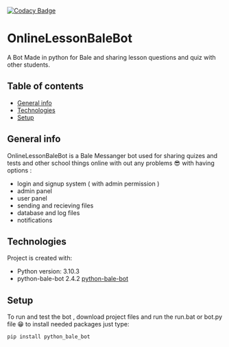 [![Codacy Badge](https://app.codacy.com/project/badge/Grade/4303cc09393e4fd4b14272227c7b7498)](https://www.codacy.com/gh/Codingwithamin/OnlineLessonBaleBot/dashboard?utm_source=github.com&amp;utm_medium=referral&amp;utm_content=Codingwithamin/OnlineLessonBaleBot&amp;utm_campaign=Badge_Grade)

# OnlineLessonBaleBot
A Bot Made in python for Bale and sharing lesson questions and quiz with other students.

## Table of contents
*   [General info](#general-info)
*   [Technologies](#technologies)
*   [Setup](#setup)

## General info
OnlineLessonBaleBot is a Bale Messanger bot used for sharing quizes and tests and other school things online  with out any problems 😎
with having options :
*   login and signup system ( with admin permission )
*   admin panel
*   user panel
*   sending and recieving files
*   database and log files
*   notifications
	
## Technologies
Project is created with:
*   Python version: 3.10.3
*   python-bale-bot 2.4.2
[python-bale-bot]([https://](https://github.com/python-bale-bot/python-bale-bot))
	
## Setup
To run and test the bot , download project files and run the run.bat or bot.py file 😁
to install needed packages just type:
```
pip install python_bale_bot
```
